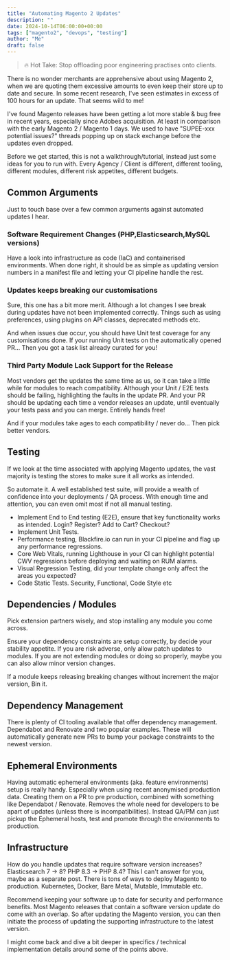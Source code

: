 ```yaml
---
title: "Automating Magento 2 Updates"
description: ""
date: 2024-10-14T06:00:00+00:00
tags: ["magento2", "devops", "testing"]
author: "Me"
draft: false
---
```


> 🔥 Hot Take: Stop offloading poor engineering practises onto clients.

There is no wonder merchants are apprehensive about using Magento 2, when we are quoting them excessive amounts to even keep their store up to date and secure. In some recent research, I've seen estimates in excess of 100 hours for an update. That seems wild to me! 

I've found Magento releases have been getting a lot more stable & bug free in recent years, especially since Adobes acquisition. At least in comparison with the early Magento 2 / Magento 1 days. We used to have "SUPEE-xxx potential issues?" threads popping up on stack exchange before the updates even dropped.

Before we get started, this is not a walkthrough/tutorial, instead just some ideas for you to run with. Every Agency / Client is different, different tooling, different modules, different risk appetites, different budgets.


## Common Arguments

Just to touch base over a few common arguments against automated updates I hear. 

### Software Requirement Changes (PHP,Elasticsearch,MySQL versions)

Have a look into infrastructure as code (IaC) and containerised environments. When done right, it should be as simple as updating version numbers in a manifest file and letting your CI pipeline handle the rest.

### Updates keeps breaking our customisations

Sure, this one has a bit more merit. Although a lot changes I see break during updates have not been implemented correctly. Things such as using preferences, using plugins on API classes, deprecated methods etc. 

And when issues due occur, you should have Unit test coverage for any customisations done. If your running Unit tests on the automatically opened PR... Then you got a task list already curated for you!

### Third Party Module Lack Support for the Release

Most vendors get the updates the same time as us, so it can take a little while for modules to reach compatibility. Although your Unit / E2E tests should be failing, highlighting the faults in the update PR. And your PR should be updating each time a vendor releases an update, until eventually your tests pass and you can merge. Entirely hands free!

And if your modules take ages to each compatibility / never do... Then pick better vendors.

## Testing
If we look at the time associated with applying Magento updates, the vast majority is testing the stores to make sure it all works as intended.

So automate it. A well established test suite, will provide a wealth of confidence into your deployments / QA process. With enough time and attention, you can even omit most if not all manual testing.

- Implement End to End testing (E2E), ensure that key functionality works as intended. Login? Register? Add to Cart? Checkout?
- Implement Unit Tests.
- Performance testing, Blackfire.io can run in your CI pipeline and flag up any performance regressions.
- Core Web Vitals, running Lighthouse in your CI can highlight potential CWV regressions before deploying and waiting on RUM alarms.
- Visual Regression Testing, did your template change only affect the areas you expected?
- Code Static Tests. Security, Functional, Code Style etc


## Dependencies / Modules
Pick extension partners wisely, and stop installing any module you come across.

Ensure your dependency constraints are setup correctly, by decide your stability appetite. If you are risk adverse, only allow patch updates to modules. If you are not extending modules or doing so properly, maybe you can also allow minor version changes.

If a module keeps releasing breaking changes without increment the major version, Bin it.


## Dependency Management
There is plenty of CI tooling available that offer dependency management. Dependabot and Renovate and two popular examples. These will automatically generate new PRs to bump your package constraints to the newest version.


## Ephemeral Environments
Having automatic ephemeral environments (aka. feature environments) setup is really handy. Especially when using recent anonymised production data. Creating them on a PR to pre production, combined with something like Dependabot / Renovate. Removes the whole need for developers to be apart of updates (unless there is incompatibilities). Instead QA/PM can just pickup the Ephemeral hosts, test and promote through the environments to production.


## Infrastructure
How do you handle updates that require software version increases? Elasticsearch 7 -> 8? PHP 8.3 -> PHP 8.4? This I can't answer for you, maybe as a separate post. There is tons of ways to deploy Magento to production. Kubernetes, Docker, Bare Metal, Mutable, Immutable etc.

Recommend keeping your software up to date for security and performance benefits. Most Magento releases that contain a software version update do come with an overlap. So after updating the Magento version, you can then initiate the process of updating the supporting infrastructure to the latest version.


I might come back and dive a bit deeper in specifics / technical implementation details around some of the points above.
